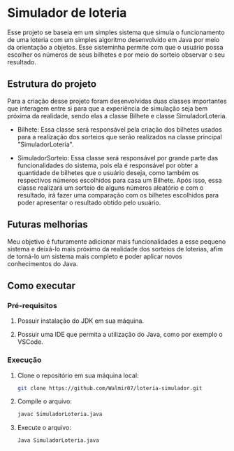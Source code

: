 # Simulador de loteria

Esse projeto se baseia em um simples sistema que simula o funcionamento de uma loteria com um simples algoritmo desenvolvido em Java por meio da orientação a objetos. Esse sisteminha permite com que o usuário possa escolher os números de seus bilhetes e por meio do sorteio observar o seu resultado.

## Estrutura do projeto

Para a criação desse projeto foram desenvolvidas duas classes importantes que interagem entre si para que a experiência de simulação seja bem próxima da realidade, sendo elas a classe Bilhete e classe SimuladorLoteria.

- Bilhete: Essa classe será responsável pela criação dos bilhetes usados para a realização dos sorteios que serão realizados na classe principal "SimuladorLoteria".

- SimuladorSorteio: Essa classe será responsável por grande parte das funcionalidades do sistema, pois ela é responsável por obter a quantidade de bilhetes que o usuário deseja, como também os respectivos números escolhidos para casa um Bilhete. Após isso, essa classe realizará um sorteio de alguns números aleatório e com o resultado, irá fazer uma comparação com os bilhetes escolhidos para poder apresentar o resultado obtido pelo usuário.

## Futuras melhorias

Meu objetivo é futuramente adicionar mais funcionalidades a esse pequeno sistema e deixá-lo mais próximo da realidade dos sorteios de loterias, afim de torná-lo um sistema mais completo e poder aplicar novos conhecimentos do Java.

## Como executar

### Pré-requisitos

1. Possuir instalação do JDK em sua máquina.
   
2. Possuir uma IDE que permita a utilização do Java, como por exemplo o VSCode.

### Execução

1. Clone o repositório em sua máquina local:
   ```bash
   git clone https://github.com/Walmir07/loteria-simulador.git
   ```
2. Compile o arquivo:

   ```bash
   javac SimuladorLoteria.java
   ```
3. Execute o arquivo:
   ```bash
   Java SimuladorLoteria.java
   ```
